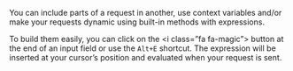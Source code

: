 You can include parts of a request in another, use context variables and/or make your requests dynamic using built-in methods with expressions.

To build them easily, you can click on the <i class=”fa fa-magic”></i> button at the end of an input field or use the `Alt+E` shortcut. The expression will be inserted at your cursor’s position and evaluated when your request is sent.

